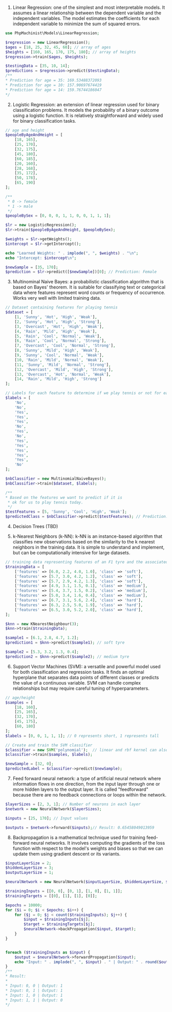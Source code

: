 1. Linear Regression: one of the simplest and most interpretable models. It assumes a linear relationship between the dependent variable and the independent variables. The model estimates the coefficients for each independent variable to minimize the sum of squared errors.

```php
use PhpMachinist\Models\LinearRegression;

$regression = new LinearRegression();
$ages = [18, 25, 32, 45, 60]; // array of ages
$heights = [160, 165, 170, 175, 180]; // array of heights
$regression->train($ages, $heights);

$testingData = [35, 10, 14];
$predictions = $regression->predict($testingData);
/**
* Prediction for age = 35: 169.53488372093
* Prediction for age = 10: 157.90697674419
* Prediction for age = 14: 159.76744186047
*/
```

2. Logistic Regression: an extension of linear regression used for binary classification problems. It models the probability of a binary outcome using a logistic function. It is relatively straightforward and widely used for binary classification tasks.

```php
// age and height
$peopleByAgeAndHeight = [
    [18, 165],
    [25, 170],
    [32, 175],
    [45, 180],
    [60, 185],
    [20, 160],
    [28, 168],
    [35, 172],
    [50, 178],
    [65, 190]
];

/**
 * 0 -> female
 * 1 -> male
 */
$peopleBySex = [0, 0, 0, 1, 1, 0, 0, 1, 1, 1];

$lr = new LogisticRegression();
$lr->train($peopleByAgeAndHeight, $peopleBySex);

$weights = $lr->getWeights();
$intercept = $lr->getIntercept();

echo "Learned Weights: " . implode(", ", $weights) . "\n";
echo "Intercept: $intercept\n";

$newSample = [35, 170];
$prediction = $lr->predict([$newSample])[0]; // Prediction: Female
```

3. Multinominal Naive Bayes: a probabilistic classification algorithm that is based on Bayes' theorem. It is suitable for classifying text or categorical data where features represent word counts or frequency of occurrence. Works very well with limited training data.

```php
// Dataset containing features for playing tennis
$dataset = [
    [1, 'Sunny', 'Hot', 'High', 'Weak'],
    [2, 'Sunny', 'Hot', 'High', 'Strong'],
    [3, 'Overcast', 'Hot', 'High', 'Weak'],
    [4, 'Rain', 'Mild', 'High', 'Weak'],
    [5, 'Rain', 'Cool', 'Normal', 'Weak'],
    [6, 'Rain', 'Cool', 'Normal', 'Strong'],
    [7, 'Overcast', 'Cool', 'Normal', 'Strong'],
    [8, 'Sunny', 'Mild', 'High', 'Weak'],
    [9, 'Sunny', 'Cool', 'Normal', 'Weak'],
    [10, 'Rain', 'Mild', 'Normal', 'Weak'],
    [11, 'Sunny', 'Mild', 'Normal', 'Strong'],
    [12, 'Overcast', 'Mild', 'High', 'Strong'],
    [13, 'Overcast', 'Hot', 'Normal', 'Weak'],
    [14, 'Rain', 'Mild', 'High', 'Strong']
];

// Labels for each feature to determine if we play tennis or not for each condition
$labels = [
    'No',
    'No',
    'Yes',
    'Yes',
    'Yes',
    'No',
    'Yes',
    'No',
    'Yes',
    'Yes',
    'Yes',
    'Yes',
    'Yes',
    'No'
];

$nbClassifier = new MultinomialNaiveBayes();
$nbClassifier->train($dataset, $labels);

/**
* Based on the features we want to predict if it is 
 * ok for us to play tennis today.
 */
$testFeatures = [5, 'Sunny', 'Cool', 'High', 'Weak'];
$predictedClass = $nbClassifier->predict($testFeatures); // Prediction: no
```

4. Decision Trees (TBD)

5. k-Nearest Neighbors (k-NN): k-NN is an instance-based algorithm that classifies new observations based on the similarity to the k nearest neighbors in the training data. It is simple to understand and implement, but can be computationally intensive for large datasets.

```php
// training data representing features of an F1 tyre and the associated class
$trainingData = [
    ['features' => [6.0, 2.2, 4.0, 1.0], 'class' => 'soft'],
    ['features' => [5.7, 3.0, 4.2, 1.2], 'class' => 'soft'],
    ['features' => [5.7, 2.9, 4.2, 1.3], 'class' => 'soft'],
    ['features' => [4.9, 3.1, 1.5, 0.1], 'class' => 'medium'],
    ['features' => [5.4, 3.7, 1.5, 0.2], 'class' => 'medium'],
    ['features' => [5.0, 3.4, 1.6, 0.4], 'class' => 'medium'],
    ['features' => [6.7, 3.1, 5.6, 2.4], 'class' => 'hard'],
    ['features' => [6.3, 2.5, 5.0, 1.9], 'class' => 'hard'],
    ['features' => [6.5, 3.0, 5.2, 2.0], 'class' => 'hard'],
];

$knn = new KNearestNeighbour(3);
$knn->train($trainingData);

$sample1 = [6.1, 2.8, 4.7, 1.2];
$prediction1 = $knn->predict($sample1); // soft tyre

$sample2 = [5.3, 3.2, 1.3, 0.4];
$prediction2 = $knn->predict($sample2); // medium tyre
```

6. Support Vector Machines (SVM): a versatile and powerful model used for both classification and regression tasks. It finds an optimal hyperplane that separates data points of different classes or predicts the value of a continuous variable. SVM can handle complex relationships but may require careful tuning of hyperparameters.

```php
// age/height
$samples = [
    [18, 160],
    [25, 165],
    [32, 170],
    [45, 175],
    [60, 180]
];
$labels = [0, 0, 1, 1, 1]; // 0 represents short, 1 represents tall

// Create and train the SVM classifier
$classifier = new SVM('polynomial');  // linear and rbf kernel can also be used
$classifier->train($samples, $labels);

$newSample = [32, 0];
$predictedLabel = $classifier->predict($newSample);
```

7. Feed forward neural network: a type of artificial neural network where information flows in one direction, from the input layer through one or more hidden layers to the output layer. It is called "feedforward" because there are no feedback connections or loops within the network.
```php
$layerSizes = [2, 3, 1]; // Number of neurons in each layer
$network = new NeuralNetwork($layerSizes);

$inputs = [25, 170]; // Input values

$outputs = $network->forward($inputs);// Result: 0.65458049013959 
```

8. Backpropagation is a mathematical technique used for training feed-forward neural networks. It involves computing the gradients of the loss function with respect to the model's weights and biases so that we can update them using gradient descent or its variants.

```php
$inputLayerSize = 2;
$hiddenLayerSize = 3;
$outputLayerSize = 1;

$neuralNetwork = new NeuralNetwork($inputLayerSize, $hiddenLayerSize, $outputLayerSize, 0.1);

$trainingInputs = [[0, 0], [0, 1], [1, 0], [1, 1]];
$trainingTargets = [[0], [1], [1], [0]];

$epochs = 10000;
for ($i = 0; $i < $epochs; $i++) {
    for ($j = 0; $j < count($trainingInputs); $j++) {
        $input = $trainingInputs[$j];
        $target = $trainingTargets[$j];
        $neuralNetwork->backPropagation($input, $target);
    }
}


foreach ($trainingInputs as $input) {
    $output = $neuralNetwork->forwardPropagation($input);
    echo "Input: " . implode(", ", $input) . " | Output: " . round($output[0]) . PHP_EOL;
}
/**
* Result:
*
* Input: 0, 0 | Output: 1
* Input: 0, 1 | Output: 1
* Input: 1, 0 | Output: 1
* Input: 1, 1 | Output: 0
*/
```